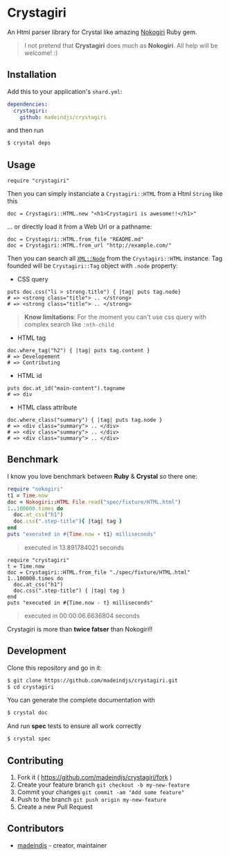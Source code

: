 # Crystagiri

An Html parser library for Crystal like amazing [Nokogiri](https://github.com/sparklemotion/nokogiri) Ruby gem.

> I not pretend that **Crystagiri** does much as **Nokogiri**. All help will be welcome! :)

## Installation

Add this to your application's `shard.yml`:

```yaml
dependencies:
  crystagiri:
    github: madeindjs/crystagiri
```

and then run 

```bash
$ crystal deps
```

## Usage

```crystal
require "crystagiri"
```

Then you can simply instanciate  a `Crystagiri::HTML` from a Html `String` like this

```crystal
doc = Crystagiri::HTML.new "<h1>Crystagiri is awesome!!</h1>"
```

... or directly load it from a Web Url or a pathname:

```crystal
doc = Crystagiri::HTML.from_file "README.md"
doc = Crystagiri::HTML.from_url "http://example.com/"
```

Then you can search all [`XML::Node`](https://crystal-lang.org/api/0.20.1/XML/Node.html) from the `Crystagiri::HTML` instance. Tag founded will be `Crystagiri::Tag` object with `.node` property:

* CSS query

```Crystal
puts doc.css("li > strong.title") { |tag| puts tag.node}
# => <strong class="title"> .. </strong>
# => <strong class="title"> .. </strong>
```

> **Know limitations**: For the moment you can't use css query with complex search like `:nth-child`

* HTML tag

```Crystal
doc.where_tag("h2") { |tag| puts tag.content }
# => Developement
# => Contributing
```

* HTML id

```Crystal
puts doc.at_id("main-content").tagname
# => div
```

* HTML class attribute

```Crystal
doc.where_class("summary") { |tag| puts tag.node }
# => <div class="summary"> .. </div>
# => <div class="summary"> .. </div>
# => <div class="summary"> .. </div>
```

## Benchmark

I know you love benchmark between **Ruby** & **Crystal** so there one:

```ruby
require "nokogiri"
t1 = Time.now
doc = Nokogiri::HTML File.read("spec/fixture/HTML.html")
1..100000.times do
  doc.at_css("h1")
  doc.css(".step-title"){ |tag| tag }
end
puts "executed in #{Time.now - t1} milliseconds"
```

> executed in 13.891784021 seconds

```crystal
require "crystagiri"
t = Time.now
doc = Crystagiri::HTML.from_file "./spec/fixture/HTML.html"
1..100000.times do
  doc.at_css("h1")
  doc.css(".step-title") { |tag| tag }
end
puts "executed in #{Time.now - t} milliseconds"
```

> executed in 00:00:06.6636804 seconds

Crystagiri is more than **twice fatser** than Nokogiri!!


## Development

Clone this repository and go in it:

```bash
$ git clone https://github.com/madeindjs/crystagiri.git
$ cd crystagiri
```

You can generate the complete documentation with 

```bash
$ crystal doc
```

And run **spec** tests to ensure all work correctly 

```bash
$ crystal spec
```


## Contributing

1. Fork it ( https://github.com/madeindjs/crystagiri/fork )
2. Create your feature branch `git checkout -b my-new-feature`
3. Commit your changes `git commit -am "Add some feature"`
4. Push to the branch `git push origin my-new-feature`
5. Create a new Pull Request

## Contributors

- [madeindjs](https://github.com/madeindjs) - creator, maintainer
